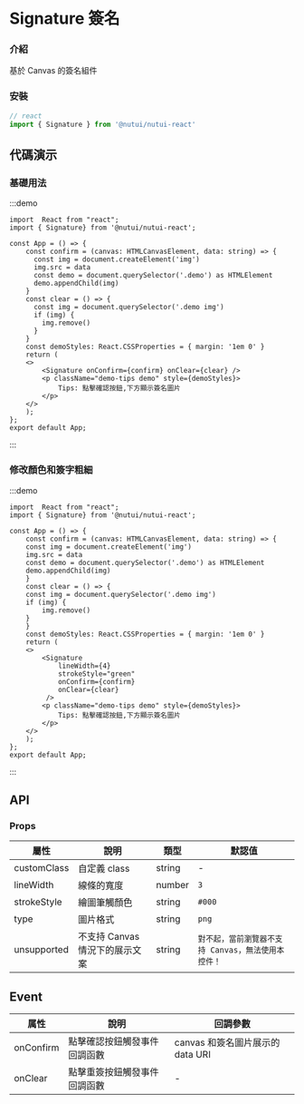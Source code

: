 # Signature 簽名

### 介紹

基於 Canvas 的簽名組件

### 安裝

```javascript
// react
import { Signature } from '@nutui/nutui-react'
```

## 代碼演示

### 基礎用法

:::demo

```tsx
import  React from "react";
import { Signature} from '@nutui/nutui-react';

const App = () => {
    const confirm = (canvas: HTMLCanvasElement, data: string) => {
      const img = document.createElement('img')
      img.src = data
      const demo = document.querySelector('.demo') as HTMLElement
      demo.appendChild(img)
    }
    const clear = () => {
      const img = document.querySelector('.demo img')
      if (img) {
        img.remove()
      }
    }
    const demoStyles: React.CSSProperties = { margin: '1em 0' }
    return (
    <>
        <Signature onConfirm={confirm} onClear={clear} />
        <p className="demo-tips demo" style={demoStyles}>
            Tips: 點擊確認按鈕,下方顯示簽名圖片
        </p>
    </>
    );
};
export default App;
```

:::

### 修改顏色和簽字粗細

:::demo

```tsx
import  React from "react";
import { Signature} from '@nutui/nutui-react';

const App = () => {
    const confirm = (canvas: HTMLCanvasElement, data: string) => {
    const img = document.createElement('img')
    img.src = data
    const demo = document.querySelector('.demo') as HTMLElement
    demo.appendChild(img)
    }
    const clear = () => {
    const img = document.querySelector('.demo img')
    if (img) {
        img.remove()
    }
    }
    const demoStyles: React.CSSProperties = { margin: '1em 0' }
    return (
    <>
        <Signature
            lineWidth={4}
            strokeStyle="green"
            onConfirm={confirm}
            onClear={clear}
         />
        <p className="demo-tips demo" style={demoStyles}>
            Tips: 點擊確認按鈕,下方顯示簽名圖片
        </p>
    </>
    );
};
export default App;
```

:::

## API

### Props

| 屬性 | 說明                           | 類型   | 默認值                                              |
| -------------- | ------------------------------ | ------ | --------------------------------------------------- |
| customClass   | 自定義 class                   | string | -                                                   |
| lineWidth     | 線條的寬度                     | number | `3`                                                   |
| strokeStyle   | 繪圖筆觸顏色                   | string | `#000`                                              |
| type           | 圖片格式                       | string | `png`                                               |
| unsupported | 不支持 Canvas 情況下的展示文案 | string | `對不起，當前瀏覽器不支持 Canvas，無法使用本控件！` |

## Event

| 属性 | 說明                         | 回調參數                         |
| ------- | ---------------------------- | -------------------------------- |
| onConfirm | 點擊確認按鈕觸發事件回調函數 | canvas 和簽名圖片展示的 data URI |
| onClear   | 點擊重簽按鈕觸發事件回調函數 | -                               |

